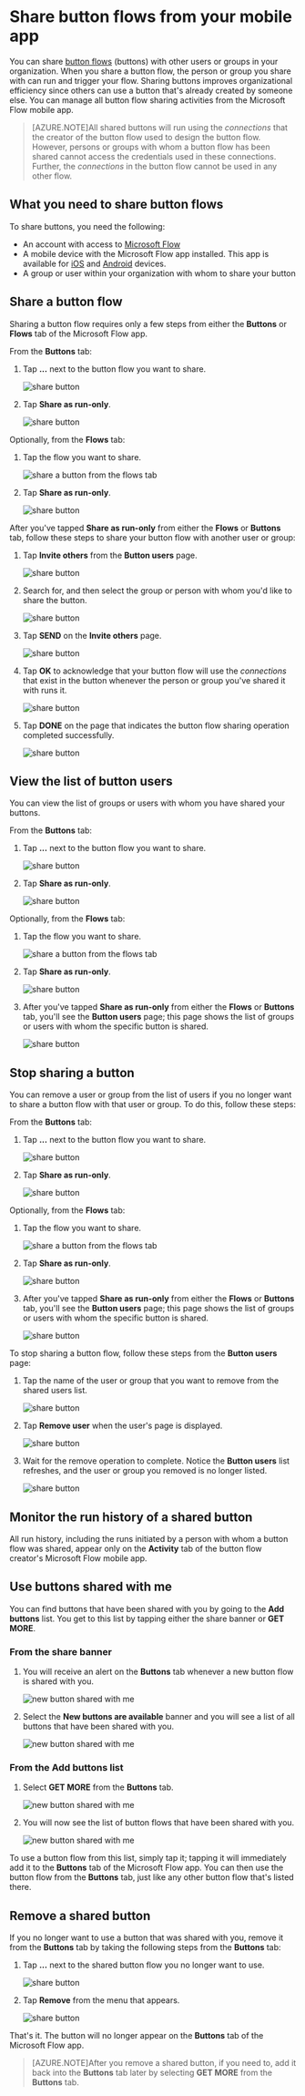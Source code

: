 <properties
    pageTitle="Share button flows with others.| Microsoft Flow"
    description="Share button flows with others so they can save time by using your buttons."
    services=""
    suite="flow"
    documentationCenter="na"
    authors="msftman"
    manager="anneta"
    editor=""
    tags=""/>

<tags
   ms.service="flow"
   ms.devlang="na"
   ms.topic="article"
   ms.tgt_pltfrm="na"
   ms.workload="na"
   ms.date="03/15/2017"
   ms.author="deonhe"/>

# Share button flows from your mobile app

You can share [button flows](./introduction-to-button-flows.md) (buttons) with other users or groups in your organization. When you share a button flow, the person or group you share with can run and trigger your flow. Sharing buttons improves organizational efficiency since others can use a button that's already created by someone else. You can manage all button flow sharing activities from the Microsoft Flow mobile app.

>[AZURE.NOTE]All shared buttons will run using the *connections* that the creator of the button flow used to design the button flow. However, persons or groups with whom a button flow has been shared cannot access the credentials used in these connections. Further, the *connections* in the button flow cannot be used in any other flow.

## What you need to share button flows

To share buttons, you need the following:

- An account with access to [Microsoft Flow](https://flow.microsoft.com)
- A mobile device with the Microsoft Flow app installed. This app is available for [iOS](https://itunes.apple.com/app/microsoft-flow/id1094928825) and [Android](https://play.google.com/store/apps/details?id=com.microsoft.flow) devices.
- A group or user within your organization with whom to share your button

## Share a button flow

Sharing a button flow requires only a few steps from either the **Buttons** or **Flows** tab of the Microsoft Flow app.

From the **Buttons** tab:

1. Tap **...** next to the button flow you want to share.

     ![share button](./media/share-buttons/share-button-flows-buttons-tab.png)

1. Tap **Share as run-only**.

      ![share button](./media/share-buttons/share-button-flows-run-only.png)

Optionally, from the **Flows** tab:

1. Tap the flow you want to share.

     ![share a button from the flows tab](./media/share-buttons/share-button-flows-flows-tab.png)

1. Tap **Share as run-only**.

      ![share button](./media/share-buttons/share-button-flows-tab-run-only.png)

After you've tapped **Share as run-only** from either the **Flows** or **Buttons** tab, follow these steps to share your button flow with another user or group:

1. Tap **Invite others** from the **Button users** page.

      ![share button](./media/share-buttons/share-button-flows-button-users.png)

1. Search for, and then select the group or person with whom you'd like to share the button.

      ![share button](./media/share-buttons/share-button-flows-invite-others-select.png)

1. Tap **SEND** on the **Invite others** page.

      ![share button](./media/share-buttons/share-button-flows-invite-others-send.png)

1. Tap **OK** to acknowledge that your button flow will use the *connections* that exist in the button whenever the person or group you've shared it with runs it.

      ![share button](./media/share-buttons/share-button-flows-invite-others-ok.png)

1. Tap **DONE** on the page that indicates the button flow sharing operation completed successfully.

      ![share button](./media/share-buttons/share-button-flows-invite-others-done.png)

## View the list of button users

You can view the list of groups or users with whom you have shared your buttons.

From the **Buttons** tab:

1. Tap **...** next to the button flow you want to share.

     ![share button](./media/share-buttons/share-button-flows-buttons-tab.png)

1. Tap **Share as run-only**.

      ![share button](./media/share-buttons/share-button-flows-run-only.png)

Optionally, from the **Flows** tab:

1. Tap the flow you want to share.

     ![share a button from the flows tab](./media/share-buttons/share-button-flows-flows-tab.png)

1. Tap **Share as run-only**.

      ![share button](./media/share-buttons/share-button-flows-tab-run-only.png)

1. After you've tapped **Share as run-only** from either the **Flows** or **Buttons** tab, you'll see the **Button users** page; this page shows the list of groups or users with whom the specific button is shared.

     ![share button](./media/share-buttons/share-button-flows-button-users-list.png)

## Stop sharing a button

You can remove a user or group from the list of users if you no longer want to share a button flow with that user or group. To do this, follow these steps:

From the **Buttons** tab:

1. Tap **...** next to the button flow you want to share.

     ![share button](./media/share-buttons/share-button-flows-buttons-tab.png)

1. Tap **Share as run-only**.

      ![share button](./media/share-buttons/share-button-flows-run-only.png)

Optionally, from the **Flows** tab:

1. Tap the flow you want to share.

     ![share a button from the flows tab](./media/share-buttons/share-button-flows-flows-tab.png)

1. Tap **Share as run-only**.

      ![share button](./media/share-buttons/share-button-flows-tab-run-only.png)

1. After you've tapped **Share as run-only** from either the **Flows** or **Buttons** tab, you'll see the **Button users** page; this page shows the list of groups or users with whom the specific button is shared.

     ![share button](./media/share-buttons/share-button-flows-button-users-list.png)

To stop sharing a button flow, follow these steps from the **Button users** page:

1. Tap the name of the user or group that you want to remove from the shared users list.

     ![share button](./media/share-buttons/share-button-flows-remove-user-list.png)

1. Tap **Remove user** when the user's page is displayed.

     ![share button](./media/share-buttons/share-button-flows-remove-user.png)

1. Wait for the remove operation to complete. Notice the **Button users** list refreshes, and the user or group you removed is no longer listed.

     ![share button](./media/share-buttons/share-button-flows-remove-user-result.png)

## Monitor the run history of a shared button

All run history, including the runs initiated by a person with whom a button flow was shared, appear only on the **Activity** tab of the button flow creator's Microsoft Flow mobile app.

## Use buttons shared with me

You can find buttons that have been shared with you by going to the **Add buttons** list. You get to this list by tapping either the share banner or **GET MORE**.

### From the share banner

1. You will receive an alert on the **Buttons** tab whenever a new button flow is shared with you.

     ![new button shared with me](./media/share-buttons/share-button-flows-banner.png)

1. Select the **New buttons are available** banner and you will see a list of all buttons that have been shared with you.

     ![new button shared with me](./media/share-buttons/share-button-flows-buttons-shared-with-me.png)

### From the Add buttons list

1. Select **GET MORE** from the **Buttons** tab.

     ![new button shared with me](./media/share-buttons/share-button-flows-buttons-tab-get-more.png)

1. You will now see the list of button flows that have been shared with you.

      ![new button shared with me](./media/share-buttons/share-button-flows-buttons-shared-with-me.png)

To use a button flow from this list, simply tap it; tapping it will immediately add it to the **Buttons** tab of the Microsoft Flow app. You can then use the button flow from the **Buttons** tab, just like any other button flow that's listed there.

## Remove a shared button

If you no longer want to use a button that was shared with you, remove it from the **Buttons** tab by taking the following steps from the **Buttons** tab:

1. Tap **...** next to the shared button flow you no longer want to use.

     ![share button](./media/share-buttons/share-button-flows-added-shared-button.png)

1. Tap **Remove** from the menu that appears.

      ![share button](./media/share-buttons/share-button-flows-share-no-more.png)

That's it. The button will no longer appear on the **Buttons** tab of the Microsoft Flow app.

>[AZURE.NOTE]After you remove a shared button, if you need to, add it back into the **Buttons** tab later by selecting **GET MORE** from the **Buttons** tab.

